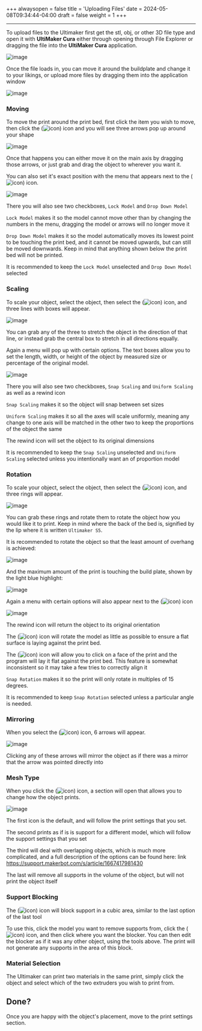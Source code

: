 +++
alwaysopen = false
title = 'Uploading Files'
date = 2024-05-08T09:34:44-04:00
draft = false
weight = 1
+++

---

To upload files to the Ultimaker first get the stl, obj, or other 3D file type and open it with **UltiMaker Cura** either through opening through File Explorer or dragging the file into the **UltiMaker Cura** application. 

![image](/images/113.PNG) 

Once the file loads in, you can move it around the buildplate and change it to your likings, or upload more files by dragging them into the application window

![image](/images/114.PNG)

### Moving

To move the print around the print bed, first click the item you wish to move, then click the (![icon](/images/115.PNG)) icon and you will see three arrows pop up around your shape

![image](/images/116.PNG)

Once that happens you can either move it on the main axis by dragging those arrows, or just grab and drag the object to wherever you want it. 

You can also set it's exact position with the menu that appears next to the (![icon](/images/115.PNG)) icon.

![image](/images/118.PNG)

There you will also see two checkboxes, `Lock Model` and `Drop Down Model`

`Lock Model` makes it so the model cannot move other than by changing the numbers in the menu, dragging the model or arrows will no longer move it 

`Drop Down Model` makes it so the model automatically moves its lowest point to be touching the print bed, and it cannot be moved upwards, but can still be moved downwards. Keep in mind that anything shown below the print bed will not be printed.

It is recommended to keep the `Lock Model` unselected and `Drop Down Model` selected

### Scaling

To scale your object, select the object, then select the (![icon](/images/119.PNG)) icon, and three lines with boxes will appear. 

![image](/images/120.PNG)

You can grab any of the three to stretch the object in the direction of that line, or instead grab the central box to stretch in all directions equally. 

Again a menu will pop up with certain options. The text boxes allow you to set the length, width, or height of the object by measured size or percentage of the original model.

![image](/images/121.PNG)

There you will also see two checkboxes, `Snap Scaling` and `Uniform Scaling` as well as a rewind icon

`Snap Scaling` makes it so the object will snap between set sizes

`Uniform Scaling` makes it so all the axes will scale uniformly, meaning any change to one axis will be matched in the other two to keep the proportions of the object the same

The rewind icon will set the object to its original dimensions

It is recommended to keep the `Snap Scaling` unselected and `Uniform Scaling` selected unless you intentionally want an of proportion model

### Rotation

To scale your object, select the object, then select the (![icon](/images/122.PNG)) icon, and three rings will appear.

![image](/images/123.PNG)

You can grab these rings and rotate them to rotate the object how you would like it to print. Keep in mind where the back of the bed is, signified by the lip where it is written `Ultimaker S5`. 

It is recommended to rotate the object so that the least amount of overhang is achieved:

![image](/images/124.png)

And the maximum amount of the print is touching the build plate, shown by the light blue highlight:

![image](/images/125.PNG)

Again a menu with certain options will also appear next to the (![icon](/images/122.PNG)) icon

![image](/images/126.PNG)

The rewind icon will return the object to its original orientation

The (![icon](/images/127.PNG)) icon will rotate the model as little as possible to ensure a flat surface is laying against the print bed.

The (![icon](/images/128.PNG)) icon will allow you to click on a face of the print and the program will lay it flat against the print bed. This feature is somewhat inconsistent so it may take a few tries to correctly align it

`Snap Rotation` makes it so the print will only rotate in multiples of 15 degrees.

It is recommended to keep `Snap Rotation` selected unless a particular angle is needed.

### Mirroring

When you select the (![icon](/images/129.PNG)) icon, 6 arrows will appear. 

![image](/images/130.PNG)

Clicking any of these arrows will mirror the object as if there was a mirror that the arrow was pointed directly into

### Mesh Type

When you click the (![icon](/images/131.PNG)) icon, a section will open that allows you to change how the object prints.

![image](/images/132.PNG)

The first icon is the default, and will follow the print settings that you set.

The second prints as if is is support for a different model, which will follow the support settings that you set

The third will deal with overlapping objects, which is much more complicated, and a full description of the options can be found here: link https://support.makerbot.com/s/article/1667417981430

The last will remove all supports in the volume of the object, but will not print the object itself

### Support Blocking

The (![icon](/images/133.PNG)) icon will block support in a cubic area, similar to the last option of the last tool

To use this, click the model you want to remove supports from, click the (![icon](/images/133.PNG)) icon, and then click where you want the blocker. You can then edit the blocker as if it was any other object, using the tools above. The print will not generate any supports in the area of this block.

### Material Selection

The Ultimaker can print two materials in the same print, simply click the object and select which of the two extruders you wish to print from.

## Done?

Once you are happy with the object's placement, move to the print settings section.






